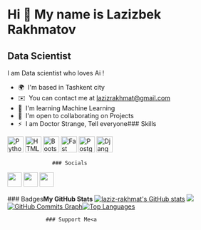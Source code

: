 Hi 👋 My name is Lazizbek Rakhmatov
===================================

Data Scientist
--------------

I am Data scientist who loves Ai !

*   🌍  I'm based in Tashkent city
*   ✉️  You can contact me at [lazizrakhmat@gmail.com](mailto:lazizrakhmat@gmail.com)
*   🧠  I'm learning Machine Learning
*   🤝  I'm open to collaborating on Projects
*   ⚡  I am Doctor Strange, Tell everyone### Skills 
<p align="left">
<a href="https://www.python.org/" target="_blank" rel="noreferrer"><img src="https://raw.githubusercontent.com/danielcranney/readme-generator/main/public/icons/skills/python-colored.svg" width="36" height="36" alt="Python" /></a>
<a href="https://developer.mozilla.org/en-US/docs/Glossary/HTML5" target="_blank" rel="noreferrer"><img src="https://raw.githubusercontent.com/danielcranney/readme-generator/main/public/icons/skills/html5-colored.svg" width="36" height="36" alt="HTML5" /></a>
<a href="https://getbootstrap.com/" target="_blank" rel="noreferrer"><img src="https://raw.githubusercontent.com/danielcranney/readme-generator/main/public/icons/skills/bootstrap-colored.svg" width="36" height="36" alt="Bootstrap" /></a>
<a href="https://fastapi.tiangolo.com/" target="_blank" rel="noreferrer"><img src="https://raw.githubusercontent.com/danielcranney/readme-generator/main/public/icons/skills/fastapi-colored.svg" width="36" height="36" alt="Fast API" /></a>
<a href="https://www.postgresql.org/" target="_blank" rel="noreferrer"><img src="https://raw.githubusercontent.com/danielcranney/readme-generator/main/public/icons/skills/postgresql-colored.svg" width="36" height="36" alt="PostgreSQL" /></a>
<a href="https://www.djangoproject.com/" target="_blank" rel="noreferrer"><img src="https://raw.githubusercontent.com/danielcranney/readme-generator/main/public/icons/skills/django-colored.svg" width="36" height="36" alt="Django" /></a>
</p>
                    
                  ### Socials
                  
<p align="left">                         
<a href="https://www.github.com/laziz-rakhmat" target="_blank" rel="noreferrer"><img src="https://raw.githubusercontent.com/danielcranney/readme-  generator/main/public/icons/socials/github.svg" width="32" height="32" /></a>                        
<a href="https://www.linkedin.com/in/laziz-rakhmat" target="_blank" rel="noreferrer"><img                       src="https://raw.githubusercontent.com/danielcranney/readme-generator/main/public/icons/socials/linkedin.svg" width="32" height="32" /></a>
<a href="http://www.medium.com/@lazizrakhmat" target="_blank" rel="noreferrer"><img src="https://raw.githubusercontent.com/danielcranney/readme-generator/main/public/icons/socials/medium.svg" width="32" height="32" /></a></p>### Badges<b>My GitHub Stats</b>
<a href="http://www.github.com/laziz-rakhmat"><img src="https://github-readme-stats.vercel.app/api?username=laziz-rakhmat&show_icons=true&hide=&count_private=true&title_color=0891b2&text_color=ffffff&icon_color=0891b2&bg_color=1c1917&hide_border=true&show_icons=true" alt="laziz-rakhmat's GitHub stats" /></a>
<a href="http://www.github.com/laziz-rakhmat"><img src="https://github-readme-streak-stats.herokuapp.com/?user=laziz-rakhmat&stroke=ffffff&background=1c1917&ring=0891b2&fire=0891b2&currStreakNum=ffffff&currStreakLabel=0891b2&sideNums=ffffff&sideLabels=ffffff&dates=ffffff&hide_border=true" /></a>
<a href="http://www.github.com/laziz-rakhmat"><img src="https://activity-graph.herokuapp.com/graph?username=laziz-rakhmat&bg_color=1c1917&color=ffffff&line=0891b2&point=ffffff&area_color=1c1917&area=true&hide_border=true&custom_title=GitHub%20Commits%20Graph" alt="GitHub Commits Graph" /></a><a href="https://github.com/laziz-rakhmat" align="left"><img src="https://github-readme-stats.vercel.app/api/top-langs/?username=laziz-rakhmat&langs_count=10&title_color=0891b2&text_color=ffffff&icon_color=0891b2&bg_color=1c1917&hide_border=true&locale=en&custom_title=Top%20%Languages" alt="Top Languages" /></a>

                ### Support Me<a
                   

